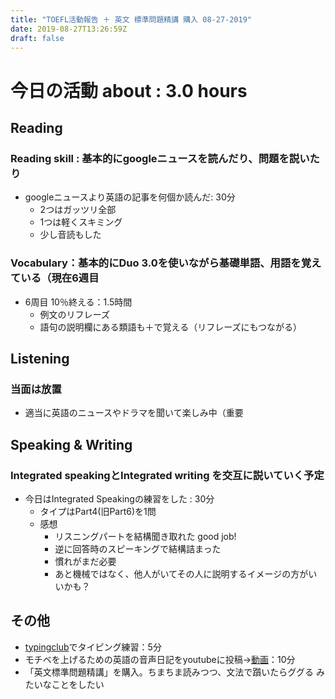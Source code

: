 ```yaml
---
title: "TOEFL活動報告 ＋ 英文 標準問題精講 購入 08-27-2019"
date: 2019-08-27T13:26:59Z
draft: false
---
```



# 今日の活動 about : 3.0 hours
## Reading
### Reading skill : 基本的にgoogleニュースを読んだり、問題を説いたり
* googleニュースより英語の記事を何個か読んだ: 30分
  * 2つはガッツリ全部
  * 1つは軽くスキミング
  * 少し音読もした
<!-- * TOEFL、リーディング問題集を少しといた：30分
  * https://www.amazon.co.jp/dp/4862902014
  * 正答率11/15、時間23分
  * 語彙問題はほぼ正解だった
  * １つ、問題文をよく読まずにみすったケアレスミス
  * 最後の分類問題で分類の認識をミスって全滅。どんまい -->


### Vocabulary：基本的にDuo 3.0を使いながら基礎単語、用語を覚えている（現在6週目

* 6周目 10％終える：1.5時間
  * 例文のリフレーズ
  * 語句の説明欄にある類語も＋で覚える（リフレーズにもつながる）

## Listening
### 当面は放置
<!-- * 英語学校で小規模の模擬テストを実施
  * 全然練習してないのにほぼ満点だった
  * 毎日練習してるReadingとこの差はいったい…(´；ω；｀) -->
<!-- * 一番まだマシなので優先順位として一番下
* (Speakingも同じ姿勢をとってたらかなりできなくて焦った経緯があるが…(；・∀・)) -->
* 適当に英語のニュースやドラマを聞いて楽しみ中（重要

## Speaking & Writing
###  Integrated speakingとIntegrated writing を交互に説いていく予定
<!-- * 今日はIntegrated Writingの練習をした : 30分
  * 感想
    * リーディングは結構読めた。素晴らしい
    * ギャクにリスニングはちょっと危うかった。けど書く分には十分きけた
    * ３つの反論パートにおいて、メインの各主張と＋αなにか付け加える情報が聞けたい
    * 時間配分をミスって残り時間１０分くらい多いとミス(；・∀・)
    * independent が30分なのでつい、そっち基準でやってしまった
### TIPS
 * Readingは読むのきついが、メイントピック、そして各サポートの最初、最後の文は抑える
     * 最悪あとから読めるので落ち着いて ＋ 意外と書く時間は余裕ありそう
 * Listeningが意外と要。一度しか聞けない。
       * ３つのサポートを広く浅く（１つを詳しくより、３つ揃える方が大事）
      * もし聞けたら１つサポートについて２つ内容をGET → ＋α用
 * ワケワカメでもWritingはoutlineのテンプレを利用すれば大方はうまるので最悪ごまかしで＾＾
 * 最初＋αなしの軽量版を作る→時間に応じて＋αをつけるのがありかも -->

* 今日はIntegrated Speakingの練習をした : 30分
  * タイプはPart4(旧Part6)を1問
  * 感想
    * リスニングパートを結構聞き取れた good job!
    * 逆に回答時のスピーキングで結構詰まった
    * 慣れがまだ必要
    * あと機械ではなく、他人がいてその人に説明するイメージの方がいいかも？

## その他
* [typingclub](https://www.typingclub.com/)でタイピング練習：5分
* モチベを上げるための英語の音声日記をyoutubeに投稿→[動画](https://youtu.be/RXGzp8BTr7k)：10分
* 「英文標準問題精講」を購入。ちまちま読みつつ、文法で躓いたらググる みたいなことをしたい